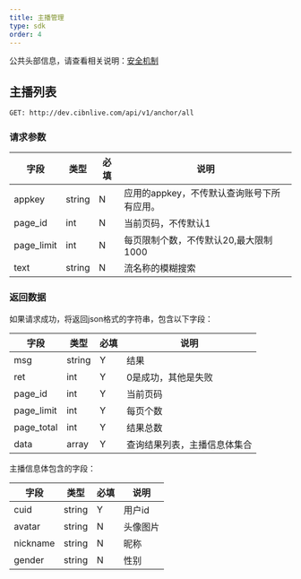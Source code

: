 ```yaml
---
title: 主播管理
type: sdk
order: 4
---
```


公共头部信息，请查看相关说明：[安全机制](/sdk/auth.html)


## 主播列表

`GET: http://dev.cibnlive.com/api/v1/anchor/all`

### 请求参数

| 字段      |类型     |必填 |说明|
|-----------|--------|----|----|
| appkey    | string | N  |应用的appkey，不传默认查询账号下所有应用。|
| page_id   | int    | N  |当前页码，不传默认1|
| page_limit| int    | N  |每页限制个数，不传默认20,最大限制1000|
| text      | string | N  |流名称的模糊搜索|

### 返回数据

如果请求成功，将返回json格式的字符串，包含以下字段：

| 字段       | 类型  |必填|说明|
|---------  |------|----|----|
| msg       |string| Y  |结果|
| ret       |int   | Y  |0是成功，其他是失败|
| page_id   |int   | Y  |当前页码|
| page_limit|int   | Y  |每页个数|
| page_total|int   | Y  |结果总数|
| data      |array | Y  |查询结果列表，主播信息体集合|



主播信息体包含的字段：

| 字段          | 类型  |必填|说明|
|---------     |------|----|----|
| cuid         |string| Y  |用户id|
| avatar      |string| N  |头像图片|
| nickname    |string| N  |昵称|
| gender      |string| N  |性别|







